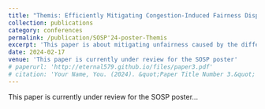 ```yaml
---
title: "Themis: Efficiently Mitigating Congestion-Induced Fairness Disparities in Long-Haul RDMA Networks"
collection: publications
category: conferences
permalink: /publication/SOSP'24-poster-Themis
excerpt: 'This paper is about mitigating unfairness caused by the difference of feedback loops for intra/inter-DC traffic'
date: 2024-02-17
venue: 'This paper is currently under review for the SOSP poster'
# paperurl: 'http://eternal579.github.io/files/paper3.pdf'
# citation: 'Your Name, You. (2024). &quot;Paper Title Number 3.&quot; <i>GitHub Journal of Bugs</i>. 1(3).'
---
```

This paper is currently under review for the SOSP poster...

